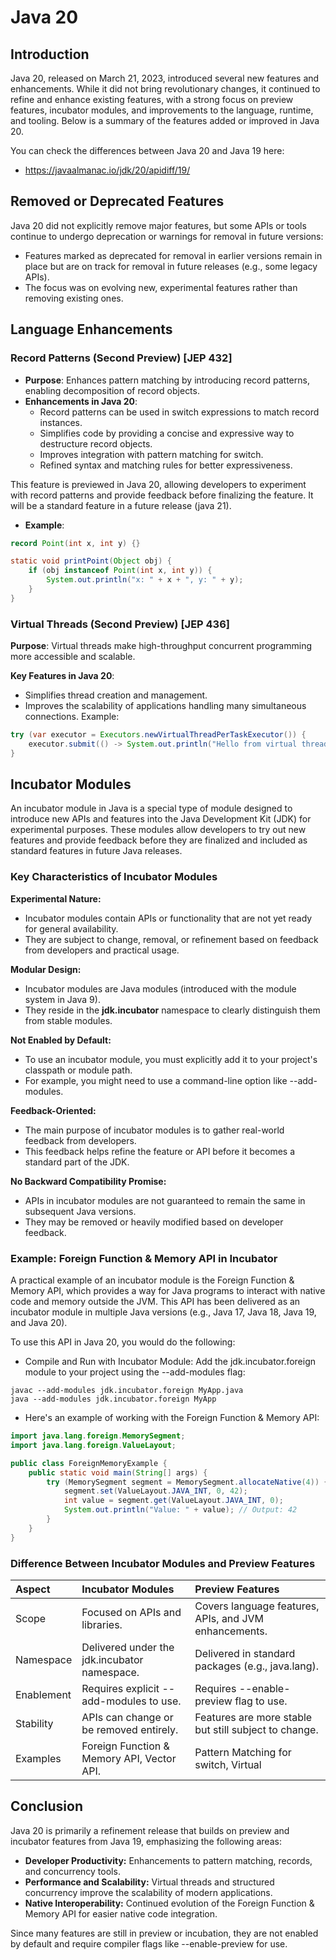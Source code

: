 # Java 20

## Introduction

Java 20, released on March 21, 2023, introduced several new features and enhancements. 
While it did not bring revolutionary changes, it continued to refine and enhance existing features, 
with a strong focus on preview features, incubator modules, and improvements to the language, runtime, and tooling. 
Below is a summary of the features added or improved in Java 20.

You can check the differences between Java 20 and Java 19 here: 
- https://javaalmanac.io/jdk/20/apidiff/19/

## Removed or Deprecated Features

Java 20 did not explicitly remove major features, but some APIs or tools continue to undergo deprecation or warnings for removal in future versions:
- Features marked as deprecated for removal in earlier versions remain in place but are on track for removal in future releases (e.g., some legacy APIs).
- The focus was on evolving new, experimental features rather than removing existing ones.

## Language Enhancements

### Record Patterns (Second Preview) [JEP 432]

- **Purpose**: Enhances pattern matching by introducing record patterns, enabling decomposition of record objects.
- **Enhancements in Java 20**:
  - Record patterns can be used in switch expressions to match record instances.
  - Simplifies code by providing a concise and expressive way to destructure record objects.
  - Improves integration with pattern matching for switch.
  - Refined syntax and matching rules for better expressiveness.

This feature is previewed in Java 20, allowing developers to experiment with record patterns and provide feedback before finalizing the feature.
It will be a standard feature in a future release (java 21).

- **Example**:
```java
record Point(int x, int y) {}

static void printPoint(Object obj) {
    if (obj instanceof Point(int x, int y)) {
        System.out.println("x: " + x + ", y: " + y);
    }
}

```

### Virtual Threads (Second Preview) [JEP 436]

**Purpose**: Virtual threads make high-throughput concurrent programming more accessible and scalable.

**Key Features in Java 20**:
- Simplifies thread creation and management.
- Improves the scalability of applications handling many simultaneous connections.
Example:
```java
try (var executor = Executors.newVirtualThreadPerTaskExecutor()) {
    executor.submit(() -> System.out.println("Hello from virtual thread!"));
}
```

## Incubator Modules

An incubator module in Java is a special type of module designed to introduce new APIs and features into 
the Java Development Kit (JDK) for experimental purposes. 
These modules allow developers to try out new features and provide feedback before they are finalized and 
included as standard features in future Java releases.

### Key Characteristics of Incubator Modules

**Experimental Nature:**
- Incubator modules contain APIs or functionality that are not yet ready for general availability.
- They are subject to change, removal, or refinement based on feedback from developers and practical usage.

**Modular Design:**
- Incubator modules are Java modules (introduced with the module system in Java 9).
- They reside in the **jdk.incubator** namespace to clearly distinguish them from stable modules.

**Not Enabled by Default:**
- To use an incubator module, you must explicitly add it to your project's classpath or module path.
- For example, you might need to use a command-line option like --add-modules.
  
**Feedback-Oriented:**
- The main purpose of incubator modules is to gather real-world feedback from developers.
- This feedback helps refine the feature or API before it becomes a standard part of the JDK.

**No Backward Compatibility Promise:**
- APIs in incubator modules are not guaranteed to remain the same in subsequent Java versions.
- They may be removed or heavily modified based on developer feedback.

### Example: Foreign Function & Memory API in Incubator

A practical example of an incubator module is the Foreign Function & Memory API, which provides a way for Java programs to interact with native code and memory outside the JVM. 
This API has been delivered as an incubator module in multiple Java versions (e.g., Java 17, Java 18, Java 19, and Java 20).

To use this API in Java 20, you would do the following:

- Compile and Run with Incubator Module: Add the jdk.incubator.foreign module to your project using the --add-modules flag:
```shell
javac --add-modules jdk.incubator.foreign MyApp.java
java --add-modules jdk.incubator.foreign MyApp
```

- Here's an example of working with the Foreign Function & Memory API:
```java
import java.lang.foreign.MemorySegment;
import java.lang.foreign.ValueLayout;

public class ForeignMemoryExample {
    public static void main(String[] args) {
        try (MemorySegment segment = MemorySegment.allocateNative(4)) {
            segment.set(ValueLayout.JAVA_INT, 0, 42);
            int value = segment.get(ValueLayout.JAVA_INT, 0);
            System.out.println("Value: " + value); // Output: 42
        }
    }
}
```

### Difference Between Incubator Modules and Preview Features
|Aspect|Incubator Modules|Preview Features|
|:----|:----|:----|
|Scope|Focused on APIs and libraries.|Covers language features, APIs, and JVM enhancements.|
|Namespace|Delivered under the jdk.incubator namespace.|Delivered in standard packages (e.g., java.lang).|
|Enablement|Requires explicit --add-modules to use.|Requires --enable-preview flag to use.|
|Stability|APIs can change or be removed entirely.|Features are more stable but still subject to change.|
|Examples|Foreign Function & Memory API, Vector API.|Pattern Matching for switch, Virtual|

## Conclusion
Java 20 is primarily a refinement release that builds on preview and incubator features from Java 19, emphasizing the following areas:

- **Developer Productivity:** Enhancements to pattern matching, records, and concurrency tools.
- **Performance and Scalability:** Virtual threads and structured concurrency improve the scalability of modern applications.
- **Native Interoperability:** Continued evolution of the Foreign Function & Memory API for easier native code integration.

Since many features are still in preview or incubation, they are not enabled by default and require compiler flags like --enable-preview for use.